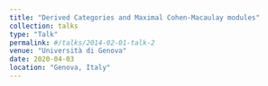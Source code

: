 ```yaml
---
title: "Derived Categories and Maximal Cohen-Macaulay modules"
collection: talks
type: "Talk"
permalink: #/talks/2014-02-01-talk-2
venue: "Università di Genova"
date: 2020-04-03
location: "Genova, Italy"
---
```

